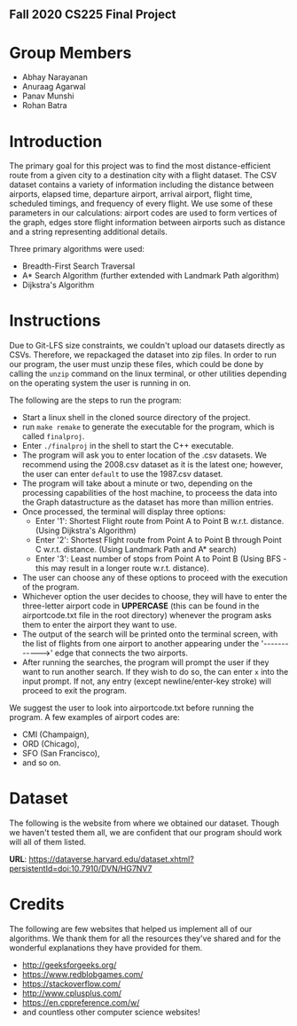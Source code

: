 ## Fall 2020 CS225 Final Project
# Group Members
* Abhay Narayanan
* Anuraag Agarwal
* Panav Munshi
* Rohan Batra

# Introduction
The primary goal for this project was to find the most distance-efficient route from a given city to a destination city with a flight dataset. The CSV dataset contains a variety of information including the distance between airports, elapsed time, departure airport, arrival airport, flight time, scheduled timings, and frequency of every flight. We use some of these parameters in our calculations: airport codes are used to form vertices of the graph, edges store flight information between airports such as distance and a string representing additional details.

Three primary algorithms were used:

- Breadth-First Search Traversal
- A* Search Algorithm (further extended with Landmark Path algorithm)
- Dijkstra's Algorithm

# Instructions
Due to Git-LFS size constraints, we couldn't upload our datasets directly as CSVs. Therefore, we repackaged the dataset into zip files. 
In order to run our program, the user must unzip these files, which could be done by calling the `unzip` command on the linux terminal, or other utilities depending on the operating system the user is running in on. 

The following are the steps to run the program:
- Start a linux shell in the cloned source directory of the project.
- run `make remake` to generate the executable for the program, which is called `finalproj`.
- Enter `./finalproj` in the shell to start the C++ executable.
- The program will ask you to enter location of the .csv datasets. We recommend using the 2008.csv dataset as it is the latest one; however, the user can enter `default` to use the 1987.csv dataset.
- The program will take about a minute or two, depending on the processing capabilities of the host machine, to proceess the data into the Graph datastructure as the dataset has more than million entries.
- Once processed, the terminal will display three options:
  * Enter '1': Shortest Flight route from Point A to Point B w.r.t. distance. (Using Dijkstra's Algorithm)
  * Enter '2': Shortest Flight route from Point A to Point B through Point C w.r.t. distance. (Using Landmark Path and A* search)
  * Enter '3': Least number of stops from Point A to Point B (Using BFS - this may result in a longer route w.r.t. distance). 
- The user can choose any of these options to proceed with the execution of the program.
- Whichever option the user decides to choose, they will have to enter the three-letter airport code in **UPPERCASE** (this can be found in the airportcode.txt file in the root directory) whenever the program asks them to enter the airport they want to use.
- The output of the search will be printed onto the terminal screen, with the list of flights from one airport to another appearing under the '------------>' edge that connects the two airports. 
- After running the searches, the program will prompt the user if they want to run another search. If they wish to do so, the can enter `x` into the input prompt. If not, any entry (except newline/enter-key stroke) will proceed to exit the program.

We suggest the user to look into airportcode.txt before running the program. A few examples of airport codes are:
- CMI (Champaign),
- ORD (Chicago),
- SFO (San Francisco),
- and so on.

# Dataset
The following is the website from where we obtained our dataset. Though we haven't tested them all, we are confident that our program should work will all of them listed. 

**URL**: https://dataverse.harvard.edu/dataset.xhtml?persistentId=doi:10.7910/DVN/HG7NV7

# Credits
The following are few websites that helped us implement all of our algorithms. We thank them for all the resources they've shared and for the wonderful explanations they have provided for them. 
- http://geeksforgeeks.org/
- https://www.redblobgames.com/
- https://stackoverflow.com/
- http://www.cplusplus.com/
- https://en.cppreference.com/w/
- and countless other computer science websites!
